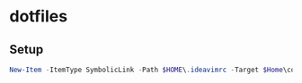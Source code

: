 # dotfiles

## Setup

```powershell
New-Item -ItemType SymbolicLink -Path $HOME\.ideavimrc -Target $Home\code\dotfiles\.ideavimrc'
```
